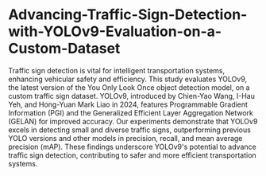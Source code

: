 # Advancing-Traffic-Sign-Detection-with-YOLOv9-Evaluation-on-a-Custom-Dataset

Traffic sign detection is vital for intelligent transportation systems, enhancing vehicular safety and efficiency. This study evaluates YOLOv9, the latest version of the You Only Look Once object detection model, on a custom traffic sign dataset. YOLOv9, introduced by Chien-Yao Wang, I-Hau Yeh, and Hong-Yuan Mark Liao in 2024, features Programmable Gradient Information (PGI) and the Generalized Efficient Layer Aggregation Network (GELAN) for improved accuracy. Our experiments demonstrate that YOLOv9 excels in detecting small and diverse traffic signs, outperforming previous YOLO versions and other models in precision, recall, and mean average precision (mAP). These findings underscore YOLOv9's potential to advance traffic sign detection, contributing to safer and more efficient transportation systems.
